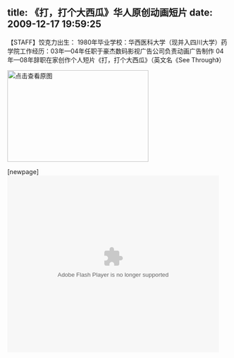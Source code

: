 title: 《打，打个大西瓜》华人原创动画短片
date: 2009-12-17 19:59:25
---

<p>
	【STAFF】饺克力出生： 1980年毕业学校：华西医科大学（现并入四川大学）药学院工作经历：03年&mdash;04年任职于豪杰数码影视广告公司负责动画广告制作 04年&mdash;08年辞职在家创作个人短片《打，打个大西瓜》（英文名《See Through》）</p>
<p>
	<a href="width/upload/201003/53f7a8a0db95b57e1aad53a267aeddf2-20100302090350.jpg" id="file:" target="_blank"><img border="0" height="207" src="width/upload/201003/53f7a8a0db95b57e1aad53a267aeddf2-20100302090350.jpg" title="点击查看原图" width="320" /></a></p>
<p>
[newpage]
	<embed align="middle" allowscriptaccess="sameDomain" height="400" quality="high" src="http://player.youku.com/player.php/sid/XMTI1ODA1OTg4/v.swf" type="application/x-shockwave-flash" width="480"></embed></p>